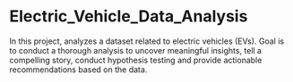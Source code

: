 # Electric_Vehicle_Data_Analysis
 In this project, analyzes a dataset related to electric vehicles (EVs). Goal is to conduct a thorough analysis to uncover meaningful insights, tell a  compelling story, conduct hypothesis testing and provide actionable recommendations based on  the data.
